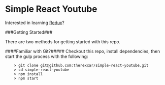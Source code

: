 # Simple React Youtube

Interested in learning [Redux](https://www.udemy.com/react-redux/)?

###Getting Started###

There are two methods for getting started with this repo.

####Familiar with Git?#####
Checkout this repo, install dependencies, then start the gulp process with the following:

```
	> git clone git@github.com:therexxar/simple-react-youtube.git
	> cd simple-react-youtube
	> npm install
	> npm start
```

